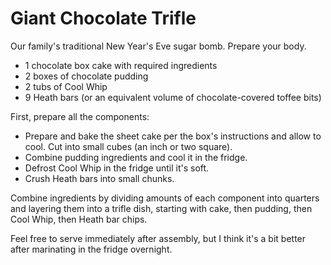 # Giant Chocolate Trifle

Our family's traditional New Year's Eve sugar bomb. Prepare your body.

- 1 chocolate box cake with required ingredients
- 2 boxes of chocolate pudding
- 2 tubs of Cool Whip
- 9 Heath bars (or an equivalent volume of chocolate-covered toffee bits)

First, prepare all the components:

- Prepare and bake the sheet cake per the box's instructions and allow to cool.
  Cut into small cubes (an inch or two square).
- Combine pudding ingredients and cool it in the fridge.
- Defrost Cool Whip in the fridge until it's soft.
- Crush Heath bars into small chunks.

Combine ingredients by dividing amounts of each component into quarters and
layering them into a trifle dish, starting with cake, then pudding, then Cool
Whip, then Heath bar chips.

Feel free to serve immediately after assembly, but I think it's a bit better
after marinating in the fridge overnight.
